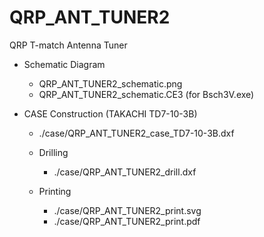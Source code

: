 # QRP_ANT_TUNER2
QRP T-match Antenna Tuner


* Schematic Diagram
  * QRP_ANT_TUNER2_schematic.png
  * QRP_ANT_TUNER2_schematic.CE3 (for Bsch3V.exe)

* CASE Construction (TAKACHI TD7-10-3B)
  * ./case/QRP_ANT_TUNER2_case_TD7-10-3B.dxf
  
  * Drilling
    * ./case/QRP_ANT_TUNER2_drill.dxf
  * Printing
    * ./case/QRP_ANT_TUNER2_print.svg
    * ./case/QRP_ANT_TUNER2_print.pdf
  
